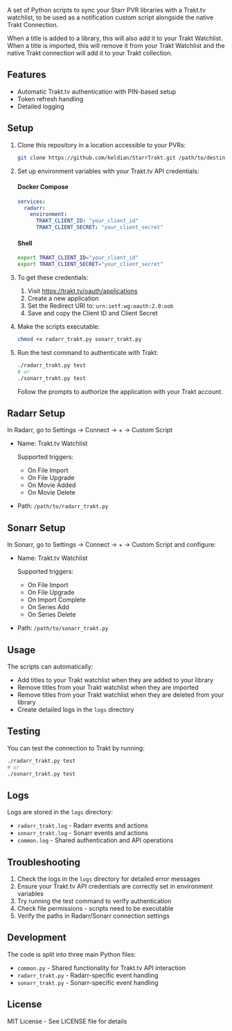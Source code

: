 A set of Python scripts to sync your Starr PVR libraries with a Trakt.tv watchlist, to be used as a notification custom
script alongside the native Trakt Connection.

When a title is added to a library, this will also add it to your Trakt Watchlist. When a title is imported, this will
remove it from your Trakt Watchlist and the native Trakt connection will add it to your Trakt collection.

## Features

- Automatic Trakt.tv authentication with PIN-based setup
- Token refresh handling
- Detailed logging

## Setup

1. Clone this repository in a location accessible to your PVRs:

    ```bash
    git clone https://github.com/keldian/StarrTrakt.git /path/to/destination
    ```

1. Set up environment variables with your Trakt.tv API credentials:

   #### Docker Compose

      ```yaml
      services:
        radarr:
          environment:
            TRAKT_CLIENT_ID: "your_client_id"
            TRAKT_CLIENT_SECRET: "your_client_secret"
      ```

   #### Shell

   ```bash
   export TRAKT_CLIENT_ID="your_client_id"
   export TRAKT_CLIENT_SECRET="your_client_secret"
   ```

1. To get these credentials:

    1. Visit https://trakt.tv/oauth/applications
    1. Create a new application
    1. Set the Redirect URI to: `urn:ietf:wg:oauth:2.0:oob`
    1. Save and copy the Client ID and Client Secret

1. Make the scripts executable:
    ```bash
    chmod +x radarr_trakt.py sonarr_trakt.py
    ```

1. Run the test command to authenticate with Trakt:
    ```bash
    ./radarr_trakt.py test
    # or
    ./sonarr_trakt.py test
    ```

   Follow the prompts to authorize the application with your Trakt account.

## Radarr Setup

In Radarr, go to Settings → Connect → + → Custom Script

- Name: Trakt.tv Watchlist

  Supported triggers:

    - On File Import
    - On File Upgrade
    - On Movie Added
    - On Movie Delete

- Path: `/path/to/radarr_trakt.py`

## Sonarr Setup

In Sonarr, go to Settings → Connect → + → Custom Script and configure:

- Name: Trakt.tv Watchlist

  Supported triggers:

    - On File Import
    - On File Upgrade
    - On Import Complete
    - On Series Add
    - On Series Delete

- Path: `/path/to/sonarr_trakt.py`

## Usage

The scripts can automatically:

- Add titles to your Trakt watchlist when they are added to your library
- Remove titles from your Trakt watchlist when they are imported
- Remove titles from your Trakt watchlist when they are deleted from your library
- Create detailed logs in the `logs` directory

## Testing

You can test the connection to Trakt by running:

```bash
./radarr_trakt.py test
# or
./sonarr_trakt.py test
```

## Logs

Logs are stored in the `logs` directory:

- `radarr_trakt.log` - Radarr events and actions
- `sonarr_trakt.log` - Sonarr events and actions
- `common.log` - Shared authentication and API operations

## Troubleshooting

1. Check the logs in the `logs` directory for detailed error messages
2. Ensure your Trakt.tv API credentials are correctly set in environment variables
3. Try running the test command to verify authentication
4. Check file permissions - scripts need to be executable
5. Verify the paths in Radarr/Sonarr connection settings

## Development

The code is split into three main Python files:

- `common.py` - Shared functionality for Trakt.tv API interaction
- `radarr_trakt.py` - Radarr-specific event handling
- `sonarr_trakt.py` - Sonarr-specific event handling

## License

MIT License - See LICENSE file for details